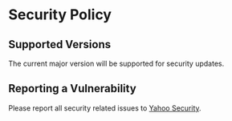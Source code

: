 # Security Policy

## Supported Versions

The current major version will be supported for security updates.

## Reporting a Vulnerability

Please report all security related issues to [Yahoo Security](https://safety.yahoo.com/Security/REPORTING-ISSUES.html).
